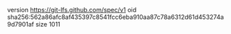 version https://git-lfs.github.com/spec/v1
oid sha256:562a86afc8af435397c8541fcc6eba910aa87c78a6312d61d453274a9d7901af
size 1011
